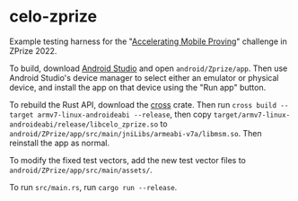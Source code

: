 # celo-zprize

Example testing harness for the "[Accelerating Mobile Proving](https://www.zprize.io/prizes/accelerating-mobile-proving)" challenge in ZPrize 2022. 

To build, download [Android Studio](https://developer.android.com/studio) and open `android/Zprize/app`. Then use Android Studio's device manager to select either an
emulator or physical device, and install the app on that device using the "Run app" button.

To rebuild the Rust API, download the [cross](https://github.com/cross-rs/cross) crate. Then run `cross build --target armv7-linux-androideabi --release`,
then copy `target/armv7-linux-androideabi/release/libcelo_zprize.so` to `android/ZPrize/app/src/main/jniLibs/armeabi-v7a/libmsm.so`. Then reinstall the app as normal.

To modify the fixed test vectors, add the new test vector files to  `android/ZPrize/app/src/main/assets/`.

To run `src/main.rs`, run `cargo run --release`. 

